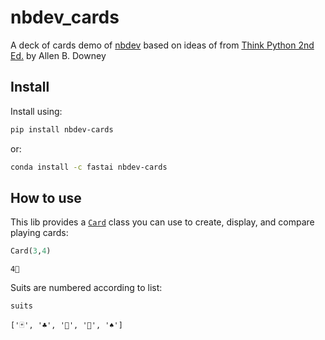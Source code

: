 # nbdev_cards


<!-- WARNING: THIS FILE WAS AUTOGENERATED! DO NOT EDIT! -->

A deck of cards demo of [nbdev](https://nbdev.fast.ai) based on ideas of
from [Think Python 2nd
Ed.](https://greenteapress.com/wp/think-python-2e/) by Allen B. Downey

## Install

Install using:

``` sh
pip install nbdev-cards
```

or:

``` sh
conda install -c fastai nbdev-cards
```

## How to use

This lib provides a
[`Card`](https://zardarATgojitech.github.io/nbdev_cards/cards.html#card)
class you can use to create, display, and compare playing cards:

``` python
Card(3,4)
```

    4💛

Suits are numbered according to list:

``` python
suits
```

    ['🃏', '♣️', '💎', '💛', '♠️']
